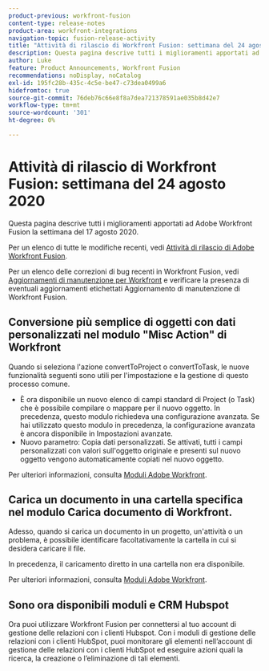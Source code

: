```yaml
---
product-previous: workfront-fusion
content-type: release-notes
product-area: workfront-integrations
navigation-topic: fusion-release-activity
title: "Attività di rilascio di Workfront Fusion: settimana del 24 agosto 2020"
description: Questa pagina descrive tutti i miglioramenti apportati ad Adobe Workfront Fusion la settimana del 17 agosto 2020.
author: Luke
feature: Product Announcements, Workfront Fusion
recommendations: noDisplay, noCatalog
exl-id: 195fc28b-435c-4c5e-be47-c73dea0499a6
hidefromtoc: true
source-git-commit: 76deb76c66e8f8a7dea721378591ae035b8d42e7
workflow-type: tm+mt
source-wordcount: '301'
ht-degree: 0%

---
```


# Attività di rilascio di Workfront Fusion: settimana del 24 agosto 2020

Questa pagina descrive tutti i miglioramenti apportati ad Adobe Workfront Fusion la settimana del 17 agosto 2020.

Per un elenco di tutte le modifiche recenti, vedi [Attività di rilascio di Adobe Workfront Fusion](../../../../../product-announcements/product-releases/fusion-release-activity/fusion-release-activity.md).

Per un elenco delle correzioni di bug recenti in Workfront Fusion, vedi [Aggiornamenti di manutenzione per Workfront](https://experienceleague.adobe.com/docs/workfront-known-issues/releases/current-updates.html) e verificare la presenza di eventuali aggiornamenti etichettati Aggiornamento di manutenzione di Workfront Fusion.

## Conversione più semplice di oggetti con dati personalizzati nel modulo &quot;Misc Action&quot; di Workfront

Quando si seleziona l&#39;azione convertToProject o convertToTask, le nuove funzionalità seguenti sono utili per l&#39;impostazione e la gestione di questo processo comune.

* È ora disponibile un nuovo elenco di campi standard di Project (o Task) che è possibile compilare o mappare per il nuovo oggetto. In precedenza, questo modulo richiedeva una configurazione avanzata. Se hai utilizzato questo modulo in precedenza, la configurazione avanzata è ancora disponibile in Impostazioni avanzate.
* Nuovo parametro: Copia dati personalizzati. Se attivati, tutti i campi personalizzati con valori sull&#39;oggetto originale e presenti sul nuovo oggetto vengono automaticamente copiati nel nuovo oggetto.

Per ulteriori informazioni, consulta [Moduli Adobe Workfront](../../../../../workfront-fusion/apps-and-their-modules/workfront-modules.md).

## Carica un documento in una cartella specifica nel modulo Carica documento di Workfront.

Adesso, quando si carica un documento in un progetto, un&#39;attività o un problema, è possibile identificare facoltativamente la cartella in cui si desidera caricare il file.

In precedenza, il caricamento diretto in una cartella non era disponibile.

Per ulteriori informazioni, consulta [Moduli Adobe Workfront](../../../../../workfront-fusion/apps-and-their-modules/workfront-modules.md).

## Sono ora disponibili moduli e CRM Hubspot

Ora puoi utilizzare Workfront Fusion per connettersi al tuo account di gestione delle relazioni con i clienti Hubspot. Con i moduli di gestione delle relazioni con i clienti HubSpot, puoi monitorare gli elementi nell’account di gestione delle relazioni con i clienti HubSpot ed eseguire azioni quali la ricerca, la creazione o l’eliminazione di tali elementi.
